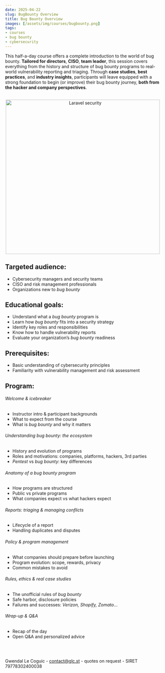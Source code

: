 ```yaml
---
date: 2025-04-22
slug: BugBounty Overview
title: Bug Bounty Overview
images: [/assets/img/courses/bugbounty.png]
tags:
- courses
- bug bounty
- cybersecurity
---
```


This half-a-day course offers a complete introduction to the world of bug bounty. __Tailored for directors__, __CISO__, __team leader__, this session covers everything from the history and structure of bug bounty programs to real-world vulnerability reporting and triaging. Through __case studies__, __best practices__, and __industry insights__, participants will leave equipped with a strong foundation to begin (or improve) their bug bounty journey, __both from the hacker and company perspectives__.
<!--more-->

<br>
<center>
    <img src="/assets/img/courses/bugbounty.png" alt="Laravel security" width="500" />
</center>


## Targeted audience:

- Cybersecurity managers and security teams
- CISO and risk management professionals
- Organizations new to _bug bounty_


## Educational goals:
- Understand what a _bug bounty_ program is
- Learn how _bug bounty_ fits into a security strategy
- Identify key roles and responsibilities
- Know how to handle vulnerability reports
- Evaluate your organization’s _bug bounty_ readiness


## Prerequisites:
- Basic understanding of cybersecurity principles
- Familiarity with vulnerability management and risk assessment


## Program:
###### Welcome & icebreaker
- Instructor intro & participant backgrounds  
- What to expect from the course  
- What is _bug bounty_ and why it matters  

###### Understanding _bug bounty_: the ecosystem
- History and evolution of programs
- Roles and motivations: companies, platforms, hackers, 3rd parties
- _Pentest_ vs _bug bounty_: key differences

###### Anatomy of a bug bounty program
- How programs are structured
- Public vs private programs
- What companies expect vs what hackers expect

###### Reports: triaging & managing conflicts
- Lifecycle of a report
- Handling duplicates and disputes

###### Policy & program management
- What companies should prepare before launching
- Program evolution: scope, rewards, privacy
- Common mistakes to avoid

###### Rules, ethics & real case studies
- The unofficial rules of _bug bounty_
- Safe harbor, disclosure policies
- Failures and successes: _Verizon, Shopify, Zomato_...

###### Wrap-up & Q&A
- Recap of the day
- Open Q&A and personalized advice

<br><br>

Gwendal Le Coguic - <a href="mailto:contact@glc.st" target="_blank">contact@glc.st</a> - quotes on request - SIRET 79778302400038

